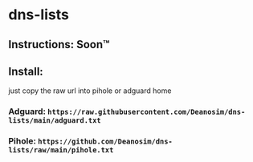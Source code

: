 # dns-lists

## Instructions: Soon™

## Install:
just copy the raw url into pihole or adguard home

### Adguard: `https://raw.githubusercontent.com/Deanosim/dns-lists/main/adguard.txt`
### Pihole: `https://github.com/Deanosim/dns-lists/raw/main/pihole.txt`
